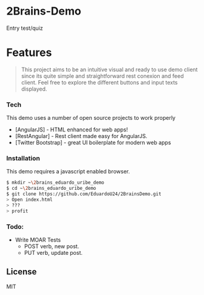 # 2Brains-Demo
Entry test/quiz


# Features

> This project aims to be an intuitive visual
> and ready to use demo client since
> its quite simple and straightforward 
> rest conexion and feed client.
> Feel free to explore the different 
> buttons and input texts displayed.

### Tech

This demo uses a number of open source projects to work properly

* [AngularJS] - HTML enhanced for web apps!
* [RestAngular] - Rest client made easy for AngularJS.
* [Twitter Bootstrap] - great UI boilerplate for modern web apps

### Installation

This demo requires a javascript enabled browser.

```sh
$ mkdir ~\2brains_eduardo_uribe_demo
$ cd ~\2brains_eduardo_uribe_demo
$ git clone https://github.com/EduardoU24/2BrainsDemo.git
> Open index.html 
> ???
> profit
```


### Todo:

 - Write MOAR Tests
 	- POST verb, new post.
 	- PUT verb, update post.


License
----

MIT
